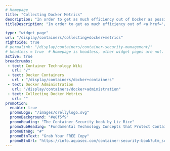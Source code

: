 ```yaml
---
# Homepage
title: "Collecting Docker Metrics"
description: "In order to get as much efficiency out of Docker as possible, we need to track Docker metrics. Monitoring metrics is also important for troubleshooting problems. This page gathers resources on how to collect Docker metrics with tools like Prometheus, Grafana, InfluxDB and more."
titleDescription: "In order to get as much efficiency out of <a href='/display/containers/Docker+Containers'>Docker</a> as possible, we need to track Docker metrics. <a href='/display/containers/Container+Monitoring'>Monitoring</a> metrics is also important for troubleshooting problems. This page gathers resources on how to collect Docker metrics with tools like Prometheus, Grafana, InfluxDB and more." 

type: "widget_page"
url: "/display/containers/collecting+docker+metrics" 
rightSide: true 
# permalink: "/display/containers/container-security-management/"
# headless = true  # Homepage is headless, other widget pages are not.
active: true
breadcrumbs:
 - text: Container Technology Wiki
   url: "/"
 - text: Docker Containers
   url : "/display/containers/docker+containers"
 - text: Docker Administration
   url: "/display/containers/docker+administration"
 - text: Collecting Docker Metrics
   url: ""
promotion:
  enable: true
  promoLogo: "/images/orellylogo.svg"
  promoBackground: "#e8f5f9"
  promoHeading: "The Container Security book by Liz Rice"
  promoSubHeading: "Fundamental Technology Concepts that Protect Containerized Applications"
  promoBtnBg: "#"
  promoBtnText: "Grab Your FREE Copy"
  promoBtnUrl: "https://info.aquasec.com/container-security-book?utm_source=wiki"
---
```



